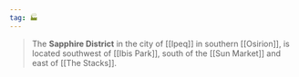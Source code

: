 ```yaml
---
tag: 🏭
---
```

> The **Sapphire District** in the city of [[Ipeq]] in southern [[Osirion]], is located southwest of [[Ibis Park]], south of the [[Sun Market]] and east of [[The Stacks]].








